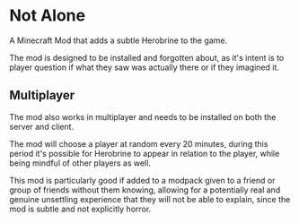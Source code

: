 # Not Alone

A Minecraft Mod that adds a subtle Herobrine to the game.

The mod is designed to be installed and forgotten about, as it's intent is to player question if what they saw was actually there or if they imagined it.

## Multiplayer

The mod also works in multiplayer and needs to be installed on both the server and client.

The mod will choose a player at random every 20 minutes, during this period it's possible for Herobrine to appear in relation to the player, while being mindful of other players as well.

This mod is particularly good if added to a modpack given to a friend or group of friends without them knowing, allowing for a potentially real and genuine unsettling experience that they will not be able to explain, since the mod is subtle and not explicitly horror.

